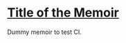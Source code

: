 # [Title of the Memoir](https://EricMarcon.github.io/ci_memoir/index.html)

Dummy memoir to test CI.
